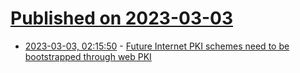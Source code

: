 # [Published on 2023-03-03](index.md)

* [2023-03-03, 02:15:50](https://lobste.rs/s/2yp6wh/future_internet_pki_schemes_need_be) - [Future Internet PKI schemes need to be bootstrapped through web PKI](https://utcc.utoronto.ca/~cks/space/blog/tech/InternetPKIViaWebPKI)
